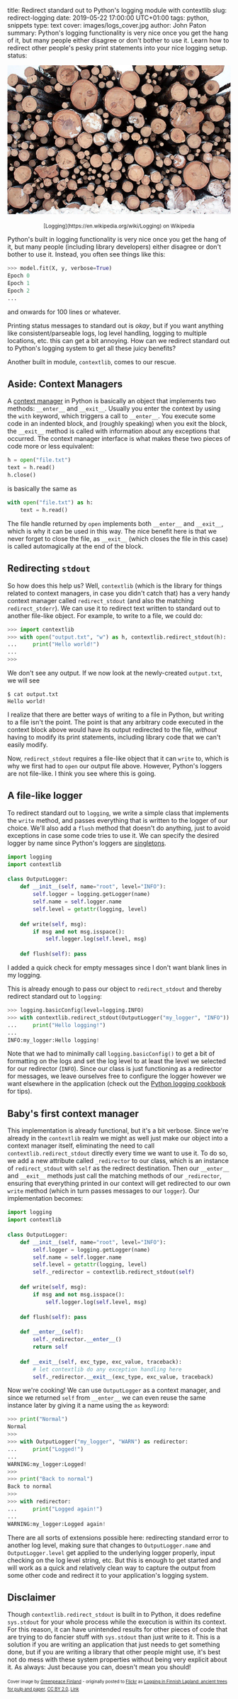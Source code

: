 title: Redirect standard out to Python's logging module with contextlib
slug: redirect-logging
date: 2019-05-22 17:00:00 UTC+01:00
tags: python, snippets
type: text
cover: images/logs_cover.jpg
author: John Paton
summary: Python's logging functionality is very nice once you get the hang of it, but many people either disagree or don't bother to use it. Learn how to redirect other people's pesky print statements into your nice logging setup.
status: 

![Logging](/images/logs_cover.jpg)
<div style="text-align:center"><small>[Logging](https://en.wikipedia.org/wiki/Logging) on Wikipedia</small></div>

Python's built in logging functionality is very nice once you get the hang of it, but many people (including library developers) either disagree or don't bother to use it. Instead, you often see things like this:

```python
>>> model.fit(X, y, verbose=True)
Epoch 0
Epoch 1
Epoch 2
...
```
and onwards for 100 lines or whatever. 

Printing status messages to standard out is _okay_, but if you want anything like consistent/parseable logs, log level handling, logging to multiple locations, etc. this can get a bit annoying. How can we redirect standard out to Python's logging system to get all these juicy benefits?

Another built in module, `contextlib`, comes to our rescue.

## Aside: Context Managers

A [context manager](https://docs.python.org/3/reference/datamodel.html#with-statement-context-managers) in Python is basically an object that implements two methods: `__enter__` and `__exit__`. Usually you enter the context by using the `with` keyword, which triggers a call to `__enter__`. You execute some code in an indented block, and (roughly speaking) when you exit the block, the `__exit__` method is called with information about any exceptions that occurred. The context manager interface is what makes these two pieces of code more or less equivalent:

```python 
h = open("file.txt")
text = h.read()
h.close()
```
is basically the same as

```python
with open("file.txt") as h:
    text = h.read()
```

The file handle returned by `open` implements both `__enter__` and `__exit__`, which is why it can be used in this way. The nice benefit here is that we never forget to close the file, as `__exit__` (which closes the file in this case) is called automagically at the end of the block.

## Redirecting `stdout`

So how does this help us? Well, `contextlib` (which is the library for things related to context managers, in case you didn't catch that) has a very handy context manager called `redirect_stdout` (and also the matching `redirect_stderr`). We can use it to redirect text written to standard out to another file-like object. For example, to write to a file, we could do:

```python
>>> import contextlib
>>> with open("output.txt", "w") as h, contextlib.redirect_stdout(h):
...     print("Hello world!")
...
>>>
```
We don't see any output. If we now look at the newly-created `output.txt`, we will see

```
$ cat output.txt
Hello world!
```

I realize that there are better ways of writing to a file in Python, but writing to a file isn't the point. The point is that any arbitrary code executed in the context block above would have its output redirected to the file, _without_ having to modify its print statements, including library code that we can't easily modify. 

Now, `redirect_stdout` requires a file-like object that it can `write` to, which is why we first had to `open` our output file above. However, Python's loggers are not file-like. I think you see where this is going.

## A file-like logger

To redirect standard out to `logging`, we write a simple class that implements the `write` method, and passes everything that is written to the logger of our choice. We'll also add a `flush` method that doesn't do anything, just to avoid exceptions in case some code tries to use it. We can specify the desired logger by name since Python's loggers are [singletons](https://docs.python.org/3/library/logging.html#logger-objects).

```python
import logging
import contextlib

class OutputLogger:
    def __init__(self, name="root", level="INFO"):
        self.logger = logging.getLogger(name)
        self.name = self.logger.name
        self.level = getattr(logging, level)

    def write(self, msg):
        if msg and not msg.isspace():
            self.logger.log(self.level, msg)

    def flush(self): pass
```
I added a quick check for empty messages since I don't want blank lines in my logging. 

This is already enough to pass our object to `redirect_stdout` and thereby redirect standard out to `logging`:

```python
>>> logging.basicConfig(level=logging.INFO)
>>> with contextlib.redirect_stdout(OutputLogger("my_logger", "INFO")):
...     print("Hello logging!") 
...
INFO:my_logger:Hello logging!
```

Note that we had to minimally call `logging.basicConfig()` to get a bit of formatting on the logs and set the log level to at least the level we selected for our redirector (`INFO`). Since our class is just functioning as a redirector for messages, we leave ourselves free to configure the logger however we want elsewhere in the application (check out the [Python logging cookbook](https://docs.python.org/3/howto/logging-cookbook.html) for tips).

## Baby's first context manager

This implementation is already functional, but it's a bit verbose. Since we're already in the `contextlib` realm we might as well just make our object into a context manager itself, eliminating the need to call `contextlib.redirect_stdout` directly every time we want to use it. To do so, we add a new attribute called `_redirector` to our class, which is an instance of `redirect_stdout` with `self` as the redirect destination. Then our `__enter__` and `__exit__` methods just call the matching methods of our `_redirector`, ensuring that everything printed in our context will get redirected to our own `write` method (which in turn passes messages to our `logger`). Our implementation becomes:

```python
import logging
import contextlib

class OutputLogger:
    def __init__(self, name="root", level="INFO"):
        self.logger = logging.getLogger(name)
        self.name = self.logger.name
        self.level = getattr(logging, level)
        self._redirector = contextlib.redirect_stdout(self)

    def write(self, msg):
        if msg and not msg.isspace():
            self.logger.log(self.level, msg)

    def flush(self): pass

    def __enter__(self):
        self._redirector.__enter__()
        return self

    def __exit__(self, exc_type, exc_value, traceback):
        # let contextlib do any exception handling here
        self._redirector.__exit__(exc_type, exc_value, traceback)
```

Now we're cooking! We can use `OutputLogger` as a context manager, and since we returned `self` from `__enter__` we can even reuse the same instance later by giving it a name using the `as` keyword:

```python
>>> print("Normal")
Normal
>>>
>>> with OutputLogger("my_logger", "WARN") as redirector:
...     print("Logged!")
...
WARNING:my_logger:Logged!
>>>
>>> print("Back to normal")
Back to normal
>>> 
>>> with redirector:
...     print("Logged again!")
...
WARNING:my_logger:Logged again!
```

There are all sorts of extensions possible here: redirecting standard error to another log level, making sure that changes to `OutputLogger.name` and `OutputLogger.level` get applied to the underlying logger properly, input checking on the log level string, etc. But this is enough to get started and will work as a quick and relatively clean way to capture the output from some other code and redirect it to your application's logging system.

## Disclaimer

Though `contextlib.redirect_stdout` is built in to Python, it does redefine `sys.stdout` for your whole process while the execution is within its context. For this reason, it can have unintended results for other pieces of code that are trying to do fancier stuff with `sys.stdout` than just write to it. This is a solution if you are writing an application that just needs to get something done, but if you are writing a library that other people might use, it's best not do mess with these system properties without being very explicit about it. As always: Just because you can, doesn't mean you should!


<small><small>Cover image by <a rel="nofollow" class="external text" href="https://flickr.com/people/7787236@N07">Greenpeace Finland</a> - originally posted to <a href="//commons.wikimedia.org/wiki/Flickr" class="mw-redirect" title="Flickr">Flickr</a> as <a rel="nofollow" class="external text" href="https://flickr.com/photos/7787236@N07/3227543977">Logging in Finnish Lapland: ancient trees for pulp and paper</a>, <a href="https://creativecommons.org/licenses/by/2.0" title="Creative Commons Attribution 2.0">CC BY 2.0</a>, <a href="https://commons.wikimedia.org/w/index.php?curid=11805001">Link</a></small></small>
